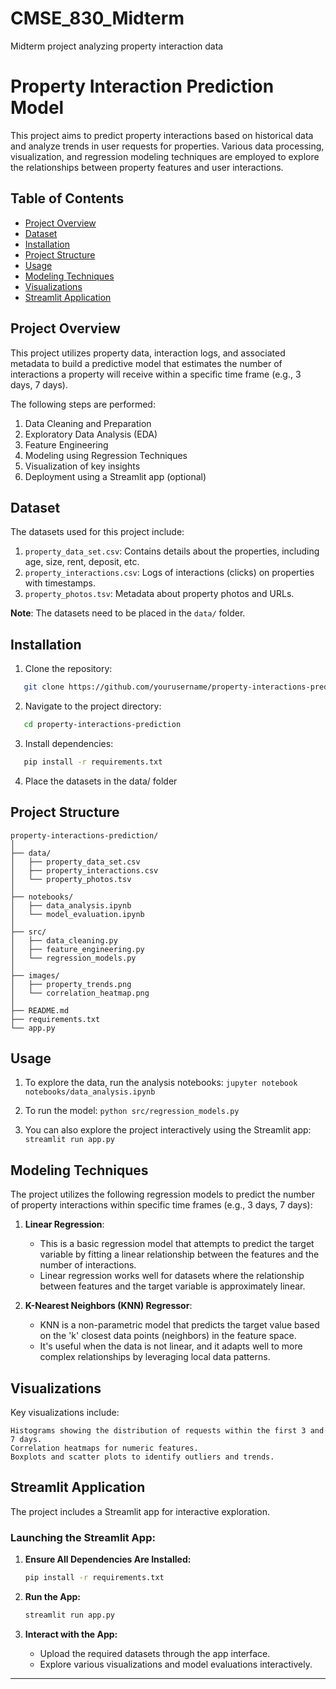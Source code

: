 # CMSE_830_Midterm
Midterm project analyzing property interaction data

# Property Interaction Prediction Model

This project aims to predict property interactions based on historical data and analyze trends in user requests for properties. Various data processing, visualization, and regression modeling techniques are employed to explore the relationships between property features and user interactions.

## Table of Contents
- [Project Overview](#project-overview)
- [Dataset](#dataset)
- [Installation](#installation)
- [Project Structure](#project-structure)
- [Usage](#usage)
- [Modeling Techniques](#modeling-techniques)
- [Visualizations](#visualizations)
- [Streamlit Application](#streamlit-application)


## Project Overview
This project utilizes property data, interaction logs, and associated metadata to build a predictive model that estimates the number of interactions a property will receive within a specific time frame (e.g., 3 days, 7 days).

The following steps are performed:
1. Data Cleaning and Preparation
2. Exploratory Data Analysis (EDA)
3. Feature Engineering
4. Modeling using Regression Techniques
5. Visualization of key insights
6. Deployment using a Streamlit app (optional)

## Dataset
The datasets used for this project include:
1. `property_data_set.csv`: Contains details about the properties, including age, size, rent, deposit, etc.
2. `property_interactions.csv`: Logs of interactions (clicks) on properties with timestamps.
3. `property_photos.tsv`: Metadata about property photos and URLs.

**Note**: The datasets need to be placed in the `data/` folder.

## Installation

1. Clone the repository:
```bash
   git clone https://github.com/yourusername/property-interactions-prediction.git
```

2. Navigate to the project directory:
```bash
   cd property-interactions-prediction
```

3. Install dependencies:
```bash
   pip install -r requirements.txt
```


4. Place the datasets in the data/ folder

## Project Structure
```
property-interactions-prediction/
│
├── data/
│   ├── property_data_set.csv
│   ├── property_interactions.csv
│   └── property_photos.tsv
│
├── notebooks/
│   ├── data_analysis.ipynb
│   └── model_evaluation.ipynb
│
├── src/
│   ├── data_cleaning.py
│   ├── feature_engineering.py
│   └── regression_models.py
│
├── images/
│   ├── property_trends.png
│   └── correlation_heatmap.png
│
├── README.md
├── requirements.txt
└── app.py
```

## Usage

1. To explore the data, run the analysis notebooks:
    ``` jupyter notebook notebooks/data_analysis.ipynb ```

2. To run the model:
    ``` python src/regression_models.py ```

3. You can also explore the project interactively using the Streamlit app:
    ``` streamlit run app.py ```

## Modeling Techniques

The project utilizes the following regression models to predict the number of property interactions within specific time frames (e.g., 3 days, 7 days):

1. **Linear Regression**:
   - This is a basic regression model that attempts to predict the target variable by fitting a linear relationship between the features and the number of interactions.
   - Linear regression works well for datasets where the relationship between features and the target variable is approximately linear.

2. **K-Nearest Neighbors (KNN) Regressor**:
   - KNN is a non-parametric model that predicts the target value based on the 'k' closest data points (neighbors) in the feature space.
   - It's useful when the data is not linear, and it adapts well to more complex relationships by leveraging local data patterns.

## Visualizations

Key visualizations include:

    Histograms showing the distribution of requests within the first 3 and 7 days.
    Correlation heatmaps for numeric features.
    Boxplots and scatter plots to identify outliers and trends.

## Streamlit Application

The project includes a Streamlit app for interactive exploration. 

### **Launching the Streamlit App:**

1. **Ensure All Dependencies Are Installed:**
    ```bash
    pip install -r requirements.txt
    ```

2. **Run the App:**
    ```bash
    streamlit run app.py
    ```

3. **Interact with the App:**
    - Upload the required datasets through the app interface.
    - Explore various visualizations and model evaluations interactively.

---